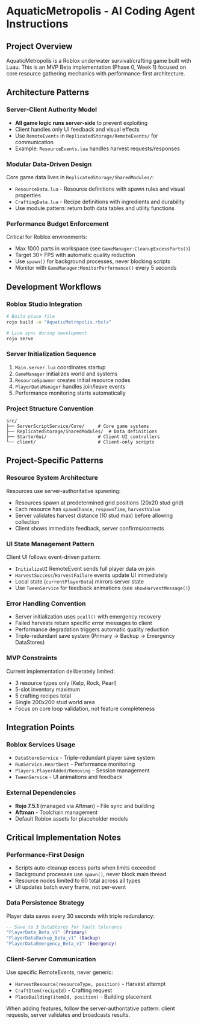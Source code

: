 # AquaticMetropolis - AI Coding Agent Instructions

## Project Overview

AquaticMetropolis is a Roblox underwater survival/crafting game built with Luau. This is an MVP Beta implementation (Phase 0, Week 1) focused on core resource gathering mechanics with performance-first architecture.

## Architecture Patterns

### Server-Client Authority Model

- **All game logic runs server-side** to prevent exploiting
- Client handles only UI feedback and visual effects
- Use `RemoteEvents` in `ReplicatedStorage/RemoteEvents/` for communication
- Example: `ResourceEvents.lua` handles harvest requests/responses

### Modular Data-Driven Design

Core game data lives in `ReplicatedStorage/SharedModules/`:

- `ResourceData.lua` - Resource definitions with spawn rules and visual properties
- `CraftingData.lua` - Recipe definitions with ingredients and durability
- Use module pattern: return both data tables and utility functions

### Performance Budget Enforcement

Critical for Roblox environments:

- Max 1000 parts in workspace (see `GameManager:CleanupExcessParts()`)
- Target 30+ FPS with automatic quality reduction
- Use `spawn()` for background processes, never blocking scripts
- Monitor with `GameManager:MonitorPerformance()` every 5 seconds

## Development Workflows

### Roblox Studio Integration

```bash
# Build place file
rojo build -o "AquaticMetropolis.rbxlx"

# Live sync during development
rojo serve
```

### Server Initialization Sequence

1. `Main.server.lua` coordinates startup
2. `GameManager` initializes world and systems
3. `ResourceSpawner` creates initial resource nodes
4. `PlayerDataManager` handles join/leave events
5. Performance monitoring starts automatically

### Project Structure Convention

```
src/
├── ServerScriptService/Core/     # Core game systems
├── ReplicatedStorage/SharedModules/  # Data definitions
├── StarterGui/                   # Client UI controllers
└── client/                       # Client-only scripts
```

## Project-Specific Patterns

### Resource System Architecture

Resources use server-authoritative spawning:

- Resources spawn at predetermined grid positions (20x20 stud grid)
- Each resource has `spawnChance`, `respawnTime`, `harvestValue`
- Server validates harvest distance (10 stud max) before allowing collection
- Client shows immediate feedback, server confirms/corrects

### UI State Management Pattern

Client UI follows event-driven pattern:

- `InitializeUI` RemoteEvent sends full player data on join
- `HarvestSuccess`/`HarvestFailure` events update UI immediately
- Local state (`currentPlayerData`) mirrors server state
- Use `TweenService` for feedback animations (see `showHarvestMessage()`)

### Error Handling Convention

- Server initialization uses `pcall()` with emergency recovery
- Failed harvests return specific error messages to client
- Performance degradation triggers automatic quality reduction
- Triple-redundant save system (Primary → Backup → Emergency DataStores)

### MVP Constraints

Current implementation deliberately limited:

- 3 resource types only (Kelp, Rock, Pearl)
- 5-slot inventory maximum
- 5 crafting recipes total
- Single 200x200 stud world area
- Focus on core loop validation, not feature completeness

## Integration Points

### Roblox Services Usage

- `DataStoreService` - Triple-redundant player save system
- `RunService.Heartbeat` - Performance monitoring
- `Players.PlayerAdded/Removing` - Session management
- `TweenService` - UI animations and feedback

### External Dependencies

- **Rojo 7.5.1** (managed via Aftman) - File sync and building
- **Aftman** - Toolchain management
- Default Roblox assets for placeholder models

## Critical Implementation Notes

### Performance-First Design

- Scripts auto-cleanup excess parts when limits exceeded
- Background processes use `spawn()`, never block main thread
- Resource nodes limited to 60 total across all types
- UI updates batch every frame, not per-event

### Data Persistence Strategy

Player data saves every 30 seconds with triple redundancy:

```lua
-- Save to 3 DataStores for fault tolerance
"PlayerData_Beta_v1" (Primary)
"PlayerDataBackup_Beta_v1" (Backup)
"PlayerDataEmergency_Beta_v1" (Emergency)
```

### Client-Server Communication

Use specific RemoteEvents, never generic:

- `HarvestResource(resourceType, position)` - Harvest attempt
- `CraftItem(recipeId)` - Crafting request
- `PlaceBuilding(itemId, position)` - Building placement

When adding features, follow the server-authoritative pattern: client requests, server validates and broadcasts results.
